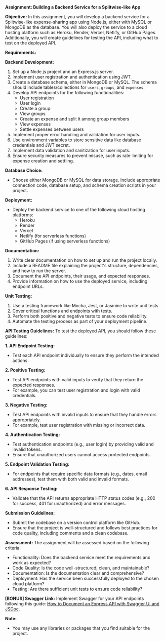 **Assignment: Building a Backend Service for a Splitwise-like App**

**Objective:**
In this assignment, you will develop a backend service for a Splitwise-like expense-sharing app using Node.js, either with MySQL or MongoDB as the database. You will also deploy the service to a cloud hosting platform such as Heroku, Render, Vercel, Netlify, or GitHub Pages. Additionally, you will create guidelines for testing the API, including what to test on the deployed API.

**Requirements:**

**Backend Development:**
1. Set up a Node.js project and an Express.js server.
2. Implement user registration and authentication using JWT.
3. Create a database schema, either in MongoDB or MySQL. The schema should include tables/collections for `users`, `groups`, and `expenses`.
4. Develop API endpoints for the following functionalities:
   - User registration
   - User login
   - Create a group
   - View groups
   - Create an expense and split it among group members
   - View expenses
   - Settle expenses between users
5. Implement proper error handling and validation for user inputs.
6. Use environment variables to store sensitive data like database credentials and JWT secret.
7. Implement data validation and sanitization for user inputs.
8. Ensure security measures to prevent misuse, such as rate limiting for expense creation and settling.

**Database Choice:**
- Choose either MongoDB or MySQL for data storage. Include appropriate connection code, database setup, and schema creation scripts in your project.

**Deployment:**
- Deploy the backend service to one of the following cloud hosting platforms:
   - Heroku
   - Render
   - Vercel
   - Netlify (for serverless functions)
   - GitHub Pages (if using serverless functions)

**Documentation:**
1. Write clear documentation on how to set up and run the project locally.
2. Include a README file explaining the project's structure, dependencies, and how to run the server.
3. Document the API endpoints, their usage, and expected responses.
4. Provide information on how to use the deployed service, including endpoint URLs.

**Unit Testing:**
1. Use a testing framework like Mocha, Jest, or Jasmine to write unit tests.
2. Cover critical functions and endpoints with tests.
3. Perform both positive and negative tests to ensure code reliability.
4. Automate the testing process as part of your deployment pipeline.

**API Testing Guidelines:**
To test the deployed API, you should follow these guidelines:

**1. API Endpoint Testing:**
   - Test each API endpoint individually to ensure they perform the intended actions.

**2. Positive Testing:**
   - Test API endpoints with valid inputs to verify that they return the expected responses.
   - For example, you can test user registration and login with valid credentials.

**3. Negative Testing:**
   - Test API endpoints with invalid inputs to ensure that they handle errors appropriately.
   - For example, test user registration with missing or incorrect data.

**4. Authentication Testing:**
   - Test authentication endpoints (e.g., user login) by providing valid and invalid tokens.
   - Ensure that unauthorized users cannot access protected endpoints.

**5. Endpoint Validation Testing:**
   - For endpoints that require specific data formats (e.g., dates, email addresses), test them with both valid and invalid formats.

**6. API Response Testing:**
   - Validate that the API returns appropriate HTTP status codes (e.g., 200 for success, 401 for unauthorized) and error messages.


**Submission Guidelines:**
- Submit the codebase on a version control platform like GitHub.
- Ensure that the project is well-structured and follows best practices for code quality, including comments and a clean codebase.

**Assessment:**
The assignment will be assessed based on the following criteria:
- Functionality: Does the backend service meet the requirements and work as expected?
- Code Quality: Is the code well-structured, clean, and maintainable?
- Documentation: Is the documentation clear and comprehensive?
- Deployment: Has the service been successfully deployed to the chosen cloud platform?
- Testing: Are there sufficient unit tests to ensure code reliability?

**[BONUS] Swagger Link:**
Implement Swagger for your API endpoints following this guide: [How to Document an Express API with Swagger UI and JSDoc](https://dev.to/kabartolo/how-to-document-an-express-api-with-swagger-ui-and-jsdoc-50do).


**Note:**
- You may use any libraries or packages that you find suitable for the project.

